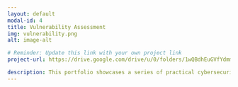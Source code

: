 ```yaml
---
layout: default
modal-id: 4
title: Vulnerability Assessment
img: vulnerability.png
alt: image-alt

# Reminder: Update this link with your own project link
project-url: https://drive.google.com/drive/u/0/folders/1wQBdhEuGVfYdmmPxFvqim9PHkcIxklOC

description: This portfolio showcases a series of practical cybersecurity projects focused on risk assessment, vulnerability management, access control, and data protection. Each project reflects real-world security challenges—from investigating insider incidents and enforcing least privilege to evaluating exposed database servers and classifying network assets. Guided by NIST SP 800-30, SP 800-53, and SP 800-61 frameworks, I conducted qualitative risk analyses, identified threat sources, and proposed actionable mitigation strategies that align with business and compliance objectives. Collectively, these projects demonstrate my ability to think critically, apply structured methodologies, and implement security controls that strengthen organizational resilience across both cloud and on-premises environments.
---
```

